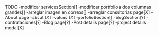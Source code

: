 TODO
-modificar servicesSection[]
-modificar portfolio a dos columnas grandes[]
-arreglar imagen en correos[]
-arreglar consultorias page[X]
-About page
    -about [X]
    -values [X]
    -porfolioSection[]
    -blogSection[?]
    -contrataciones[?]
-Blog page[?]
-Post details page[?]
-project details modal[X]